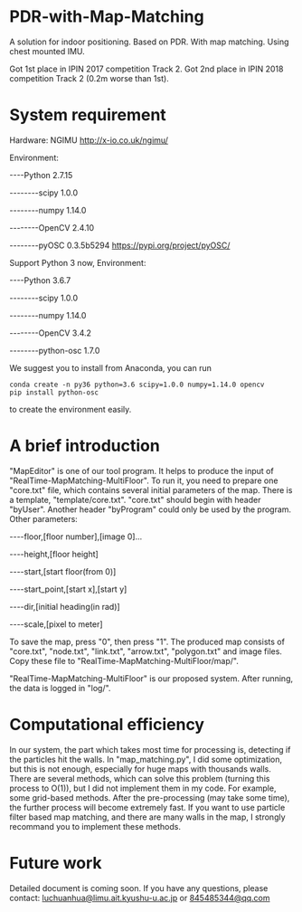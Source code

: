 # PDR-with-Map-Matching
A solution for indoor positioning. Based on PDR. With map matching. Using chest mounted IMU.

Got 1st place in IPIN 2017 competition Track 2. Got 2nd place in IPIN 2018 competition Track 2 (0.2m worse than 1st).

# System requirement
Hardware:
NGIMU
http://x-io.co.uk/ngimu/


Environment:

----Python 2.7.15

--------scipy 1.0.0

--------numpy 1.14.0

--------OpenCV 2.4.10

--------pyOSC 0.3.5b5294
https://pypi.org/project/pyOSC/

Support Python 3 now, Environment:

----Python 3.6.7

--------scipy 1.0.0

--------numpy 1.14.0

--------OpenCV 3.4.2

--------python-osc 1.7.0

We suggest you to install from Anaconda, you can run

```
conda create -n py36 python=3.6 scipy=1.0.0 numpy=1.14.0 opencv
pip install python-osc
```

to create the environment easily.

# A brief introduction
"MapEditor" is one of our tool program.
It helps to produce the input of "RealTime-MapMatching-MultiFloor".
To run it, you need to prepare one "core.txt" file, which contains several initial parameters of the map.
There is a template, "template/core.txt".
"core.txt" should begin with header "byUser".
Another header "byProgram" could only be used by the program.
Other parameters:

----floor,[floor number],[image 0]...

----height,[floor height]

----start,[start floor(from 0)]

----start_point,[start x],[start y]

----dir,[initial heading(in rad)]

----scale,[pixel to meter]

To save the map, press "0", then press "1".
The produced map consists of "core.txt", "node.txt", "link.txt", "arrow.txt", "polygon.txt" and image files.
Copy these file to "RealTime-MapMatching-MultiFloor/map/".

"RealTime-MapMatching-MultiFloor" is our proposed system.
After running, the data is logged in "log/".

# Computational efficiency
In our system, the part which takes most time for processing is, detecting if the particles hit the walls.
In "map_matching.py", I did some optimization, but this is not enough, especially for huge maps with thousands walls.
There are several methods, which can solve this problem (turning this process to O(1)), but I did not implement them in my code.
For example, some grid-based methods.
After the pre-processing (may take some time), the further process will become extremely fast.
If you want to use particle filter based map matching, and there are many walls in the map, I strongly recommand you to implement these methods.

# Future work
Detailed document is coming soon.
If you have any questions, please contact:
luchuanhua@limu.ait.kyushu-u.ac.jp
or
845485344@qq.com
